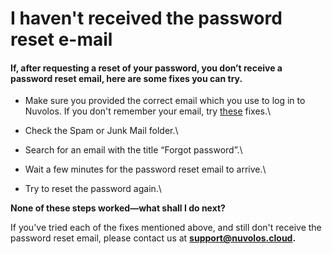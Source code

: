 # I haven't received the password reset e-mail

#### If, after requesting a reset of your password, you don’t receive a password reset email, here are some fixes you can try.

* Make sure you provided the correct email which you use to log in to Nuvolos. If you don't remember your email, try [these](forgot-the-email-address-you-use-to-sign-in.md) fixes.\

* Check the Spam or Junk Mail folder.\

* Search for an email with the title “Forgot password”.\

* Wait a few minutes for the password reset email to arrive.\

* Try to reset the password again.\


**None of these steps worked—what shall I do next?**

If you've tried each of the fixes mentioned above, and still don't receive the password reset email, please contact us at [**support@nuvolos.cloud**](mailto:support@nuvolos.cloud)**.**
